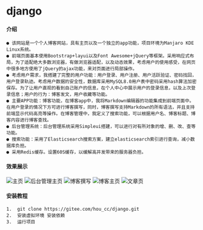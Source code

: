 # django

#### 介绍
    ● 该网站是一个个人博客网站，具有主页以及一个独立的app功能，项目环境为Manjaro KDE Linux系统。
    ● 前端页面基本使用Bootstrap+layui以及Font Awesome+jQuery等框架。采用响应式布局，为了适配绝大多数浏览器，有做浏览器适配，以及动态效果，考虑用户的使用感受，在网页中很多地方使用了jQuery的ajax功能，来对页面进行局部操作。
    ● 考虑用户需求，我搭建了完整的用户功能：用户登录、用户注册、用户活跃验证、密码找回，用户登录轨迹。考虑用户数据的安全性，数据库采用MySQL8.0用户表中密码采用hash算法加密保存。为了让用户直观的看到自己账户的信息，在个人中心中展示用户的登录信息，以及上次登录信息；用户的行为：博客发文，用户收藏等功能。
    ● 主要APP功能：博客功能，在博客app中，我将Markdown编辑器的功能集成到前端页面中。在用户登录的情况下方可进行博客撰写，同时，博客撰写支持Markdown的所有语法，并且支持前端显示代码高亮等操作。在博客管理中，我定义了搜索功能，可以根据用户名、博客标题、博客内容进行博客查找。
    ● 后台管理系统：后台管理系统采用Simpleui搭建，可以进行对有所对象的增、删、改、查等功能。
    ● 搜索功能：采用了Elasticsearch搜索方案，建立elasticsearch索引进行查询，减小数据库负担。
    ● 采用Redis缓存。设置60S缓存，以缓解高并发带来的服务器负担。

#### 效果展示
![主页](https://images.gitee.com/uploads/images/2021/0512/141620_f3aae8fb_5696074.png "index.png")
![后台管理主页](https://images.gitee.com/uploads/images/2021/0512/142310_fedbc36d_5696074.png "屏幕截图.png")
![博客撰写](https://images.gitee.com/uploads/images/2021/0512/142349_c2102c22_5696074.png "屏幕截图.png")
![博客主页](https://images.gitee.com/uploads/images/2021/0512/142617_1436ffa2_5696074.png "屏幕截图.png")
![文章页](https://images.gitee.com/uploads/images/2021/0512/142852_c4e518db_5696074.png "屏幕截图.png")

    
    


#### 安装教程

    1.  git clone https://gitee.com/hou_cc/django.git
    2.  安装虚拟环境 安装依赖
    3.  运行项目
